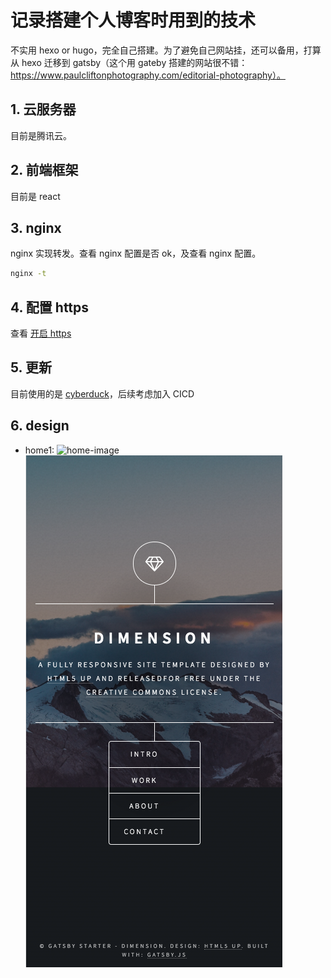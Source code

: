 # 记录搭建个人博客时用到的技术

不实用 hexo or hugo，完全自己搭建。为了避免自己网站挂，还可以备用，打算从 hexo 迁移到 gatsby（这个用 gateby 搭建的网站很不错：https://www.paulcliftonphotography.com/editorial-photography）。

## 1. 云服务器

目前是腾讯云。

## 2. 前端框架

目前是 react

## 3. nginx

nginx 实现转发。查看 nginx 配置是否 ok，及查看 nginx 配置。

```bash
nginx -t
```

## 4. 配置 https

查看 [开启 https](https://github.com/xiaogliu/step-by-step/blob/master/09_Utilties/9_nginx/04.%E5%BC%80%E5%90%AF%20https.md)

## 5. 更新

目前使用的是 [cyberduck](https://cyberduck.io/)，后续考虑加入 CICD

## 6. design 

- home1:
![home-image](./images/home.png "desktop") 
![home-image](./images/mhome.png "mobile") 
